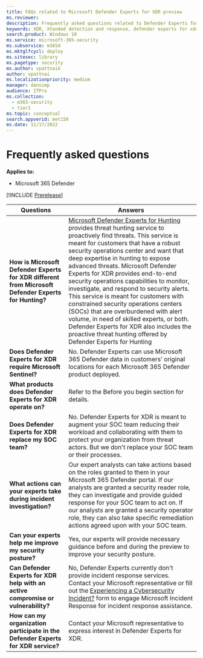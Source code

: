 ```yaml
---
title: FAQs related to Microsoft Defender Experts for XDR preview
ms.reviewer:
description: Frequently asked questions related to Defender Experts for XDR
keywords: XDR, Xtended detection and response, defender experts for xdr, Microsoft Defender Experts for XDR, managed threat hunting, managed detection and response (MDR) service, service delivery manager, real-time visibility with XDR experts, FAQ's related to XDR
search.product: Windows 10
ms.service: microsoft-365-security
ms.subservice: m365d
ms.mktglfcycl: deploy
ms.sitesec: library
ms.pagetype: security
ms.author: vpattnaik
author: vpattnai
ms.localizationpriority: medium
manager: dansimp
audience: ITPro
ms.collection:
  - m365-security
  - tier1
ms.topic: conceptual
search.appverid: met150
ms.date: 11/17/2022
---
```


# Frequently asked questions

**Applies to:**

- Microsoft 365 Defender

[!INCLUDE [Prerelease](../includes/prerelease.md)]

| Questions | Answers |
|---------|---------|
| **How is Microsoft Defender Experts for XDR different from Microsoft Defender Experts for Hunting?** | [Microsoft Defender Experts for Hunting](../defender/defender-experts-for-hunting.md) provides threat hunting service to proactively find threats. This service is meant for customers that have a robust security operations center and want that deep expertise in hunting to expose advanced threats. Microsoft Defender Experts for XDR provides end-to-end security operations capabilities to monitor, investigate, and respond to security alerts. This service is meant for customers with constrained security operations centers (SOCs) that are overburdened with alert volume, in need of skilled experts, or both. Defender Experts for XDR also includes the proactive threat hunting offered by Defender Experts for Hunting|
| **Does Defender Experts for XDR require Microsoft Sentinel?** | No. Defender Experts can use Microsoft 365 Defender data in customers’ original locations for each Microsoft 365 Defender product deployed. |
| **What products does Defender Experts for XDR operate on?** | Refer to the Before you begin section for details. |
| **Does Defender Experts for XDR replace my SOC team?** | No. Defender Experts for XDR is meant to augment your SOC team reducing their workload and collaborating with them to protect your organization from threat actors. But we don't replace your SOC team or their processes. |
| **What actions can your experts take during incident investigation?** | Our expert analysts can take actions based on the roles granted to them in your Microsoft 365 Defender portal. If our analysts are granted a security reader role, they can investigate and provide guided response for your SOC team to act on. If our analysts are granted a security operator role, they can also take specific remediation actions agreed upon with your SOC team. |
| **Can your experts help me improve my security posture?** | Yes, our experts will provide necessary guidance before and during the preview to improve your security posture. |
| **Can Defender Experts for XDR help with an active compromise or vulnerability?** | No, Defender Experts currently don't provide incident response services. Contact your Microsoft representative or fill out the [Experiencing a Cybersecurity Incident?](https://customervoice.microsoft.com/Pages/ResponsePage.aspx?id=v4j5cvGGr0GRqy180BHbRypQlJUvhTFIvfpiAfrpFQdUOTdRRFpDUFQ1TzNLVFZXV0VUOVlVN0szUiQlQCN0PWcu) form to engage Microsoft Incident Response for incident response assistance. |
| **How can my organization participate in the Defender Experts for XDR service?** | Contact your Microsoft representative to express interest in Defender Experts for XDR.|